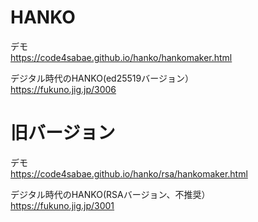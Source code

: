 # HANKO
デモ  
https://code4sabae.github.io/hanko/hankomaker.html  

デジタル時代のHANKO(ed25519バージョン）  
https://fukuno.jig.jp/3006  

# 旧バージョン
デモ  
https://code4sabae.github.io/hanko/rsa/hankomaker.html  

デジタル時代のHANKO(RSAバージョン、不推奨）  
https://fukuno.jig.jp/3001  
